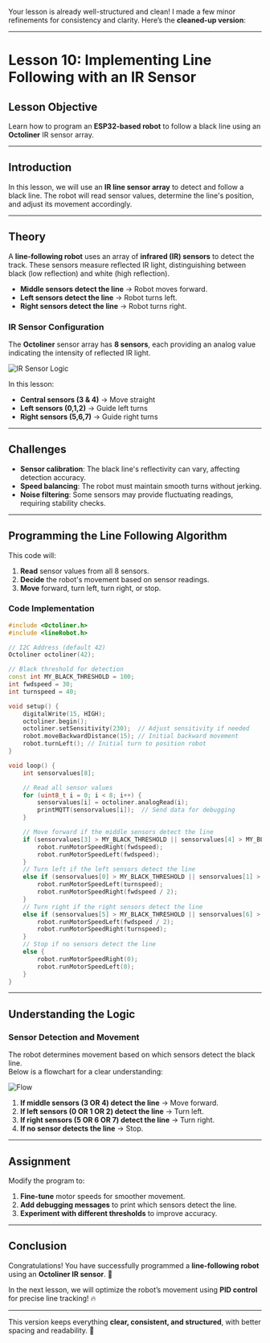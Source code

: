 Your lesson is already well-structured and clean! I made a few minor refinements for consistency and clarity. Here’s the **cleaned-up version**:

---

# **Lesson 10: Implementing Line Following with an IR Sensor**  

## **Lesson Objective**  
Learn how to program an **ESP32-based robot** to follow a black line using an **Octoliner** IR sensor array.  

---  

## **Introduction**  
In this lesson, we will use an **IR line sensor array** to detect and follow a black line. The robot will read sensor values, determine the line's position, and adjust its movement accordingly.  

---  

## **Theory**  

A **line-following robot** uses an array of **infrared (IR) sensors** to detect the track. These sensors measure reflected IR light, distinguishing between black (low reflection) and white (high reflection).  

- **Middle sensors detect the line** → Robot moves forward.  
- **Left sensors detect the line** → Robot turns left.  
- **Right sensors detect the line** → Robot turns right.  

### **IR Sensor Configuration**  
The **Octoliner** sensor array has **8 sensors**, each providing an analog value indicating the intensity of reflected IR light.  

![IR Sensor Logic](https://github.com/pranavk-2003/line-robot-curriculum/blob/main/images/module_6/IR_sensor_array.png)  

In this lesson:  
- **Central sensors (3 & 4)** → Move straight  
- **Left sensors (0,1,2)** → Guide left turns  
- **Right sensors (5,6,7)** → Guide right turns  

---  

## **Challenges**  
- **Sensor calibration**: The black line's reflectivity can vary, affecting detection accuracy.  
- **Speed balancing**: The robot must maintain smooth turns without jerking.  
- **Noise filtering**: Some sensors may provide fluctuating readings, requiring stability checks.  

---  

## **Programming the Line Following Algorithm**  

This code will:  
1. **Read** sensor values from all 8 sensors.  
2. **Decide** the robot's movement based on sensor readings.  
3. **Move** forward, turn left, turn right, or stop.  

### **Code Implementation**
```cpp
#include <Octoliner.h>
#include <lineRobot.h>

// I2C Address (default 42)
Octoliner octoliner(42);

// Black threshold for detection
const int MY_BLACK_THRESHOLD = 100;  
int fwdspeed = 30;
int turnspeed = 40;

void setup() {
    digitalWrite(15, HIGH);
    octoliner.begin();
    octoliner.setSensitivity(230);  // Adjust sensitivity if needed
    robot.moveBackwardDistance(15); // Initial backward movement
    robot.turnLeft(); // Initial turn to position robot
}

void loop() {
    int sensorvalues[8];

    // Read all sensor values
    for (uint8_t i = 0; i < 8; i++) {
        sensorvalues[i] = octoliner.analogRead(i);
        printMQTT(sensorvalues[i]);  // Send data for debugging
    }

    // Move forward if the middle sensors detect the line
    if (sensorvalues[3] > MY_BLACK_THRESHOLD || sensorvalues[4] > MY_BLACK_THRESHOLD) {
        robot.runMotorSpeedRight(fwdspeed);
        robot.runMotorSpeedLeft(fwdspeed);
    }
    // Turn left if the left sensors detect the line
    else if (sensorvalues[0] > MY_BLACK_THRESHOLD || sensorvalues[1] > MY_BLACK_THRESHOLD || sensorvalues[2] > MY_BLACK_THRESHOLD) {
        robot.runMotorSpeedLeft(turnspeed);
        robot.runMotorSpeedRight(fwdspeed / 2);
    }
    // Turn right if the right sensors detect the line
    else if (sensorvalues[5] > MY_BLACK_THRESHOLD || sensorvalues[6] > MY_BLACK_THRESHOLD || sensorvalues[7] > MY_BLACK_THRESHOLD) {
        robot.runMotorSpeedLeft(fwdspeed / 2);
        robot.runMotorSpeedRight(turnspeed);
    }
    // Stop if no sensors detect the line
    else {
        robot.runMotorSpeedRight(0);
        robot.runMotorSpeedLeft(0);
    }
}
```

---

## **Understanding the Logic**  

### **Sensor Detection and Movement**  

The robot determines movement based on which sensors detect the black line.  
Below is a flowchart for a clear understanding:  

![Flow](https://github.com/pranavk-2003/line-robot-curriculum/blob/main/images/module_7/FC.png)  

1. **If middle sensors (3 OR 4) detect the line** → Move forward.  
2. **If left sensors (0 OR 1 OR 2) detect the line** → Turn left.  
3. **If right sensors (5 OR 6 OR 7) detect the line** → Turn right.  
4. **If no sensor detects the line** → Stop.  

---

## **Assignment**  
Modify the program to:  
1. **Fine-tune** motor speeds for smoother movement.  
2. **Add debugging messages** to print which sensors detect the line.  
3. **Experiment with different thresholds** to improve accuracy.  

---

## **Conclusion**  
Congratulations! You have successfully programmed a **line-following robot** using an **Octoliner IR sensor**. 🚀  

In the next lesson, we will optimize the robot’s movement using **PID control** for precise line tracking! 🔥  

---

This version keeps everything **clear, consistent, and structured**, with better spacing and readability. 🚀
